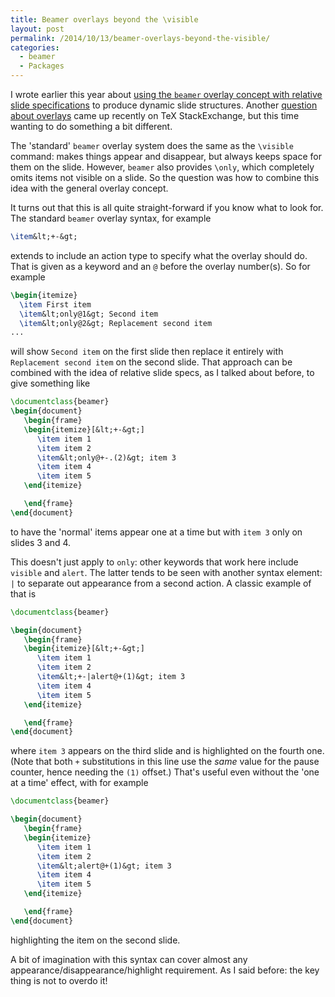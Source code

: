 ```yaml
---
title: Beamer overlays beyond the \visible
layout: post
permalink: /2014/10/13/beamer-overlays-beyond-the-visible/
categories:
  - beamer
  - Packages
---
```

I wrote earlier this year about [using the `beamer` overlay concept with relative slide specifications](/2014/01/28/the-overlay-syntax-and-pause-in-`beamer`/) to produce dynamic slide structures. Another [question about overlays](https://tex.stackexchange.com/questions/205625/) came up recently on TeX StackExchange, but this time wanting to do something a bit different.

The 'standard' `beamer` overlay system does the same as the `\visible` command: makes things appear and disappear, but always keeps space for them on the slide. However, `beamer` also provides `\only`, which completely omits items not visible on a slide. So the question was how to combine this idea with the general overlay concept.

It turns out that this is all quite straight-forward if you know what to look for. The standard `beamer` overlay syntax, for example

```latex
\item&lt;+-&gt;
```

extends to include an action type to specify what the overlay should do. That is given as a keyword and an `@` before the overlay number(s). So for example

```latex
\begin{itemize}
  \item First item
  \item&lt;only@1&gt; Second item
  \item&lt;only@2&gt; Replacement second item
...
```

will show `Second item` on the first slide then replace it entirely with `Replacement second item` on the second slide. That approach can be combined with the idea of relative slide specs, as I talked about before, to give something like

```latex
\documentclass{beamer}
\begin{document}
   \begin{frame}
   \begin{itemize}[&lt;+-&gt;]
      \item item 1
      \item item 2
      \item&lt;only@+-.(2)&gt; item 3
      \item item 4
      \item item 5
   \end{itemize}

   \end{frame}
\end{document}
```

to have the 'normal' items appear one at a time but with `item 3` only on slides 3 and 4.

This doesn't just apply to `only`: other keywords that work here include `visible` and `alert`. The latter tends to be seen with another syntax element: `|` to separate out appearance from a second action. A classic example of that is

```latex
\documentclass{beamer}

\begin{document}
   \begin{frame}
   \begin{itemize}[&lt;+-&gt;]
      \item item 1
      \item item 2
      \item&lt;+-|alert@+(1)&gt; item 3
      \item item 4
      \item item 5
   \end{itemize}

   \end{frame}
\end{document}
```

where `item 3` appears on the third slide and is highlighted on the fourth one. (Note that both `+` substitutions in this line use the _same_ value for the pause counter, hence needing the `(1)` offset.) That's useful even without the 'one at a time' effect, with for example

```latex
\documentclass{beamer}

\begin{document}
   \begin{frame}
   \begin{itemize}
      \item item 1
      \item item 2
      \item&lt;alert@+(1)&gt; item 3
      \item item 4
      \item item 5
   \end{itemize}

   \end{frame}
\end{document}
```

highlighting the item on the second slide.

A bit of imagination with this syntax can cover almost any appearance/disappearance/highlight requirement. As I said before: the key thing is not to overdo it!
